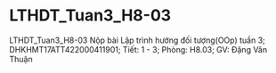 # LTHDT_Tuan3_H8-03
LTHDT_Tuan3_H8-03
Nộp bài Lập trình hướng đối tượng(OOp) tuần 3; DHKHMT17ATT422000411901; Tiết: 1 - 3; Phòng: H8.03; GV: Đặng Văn Thuận
